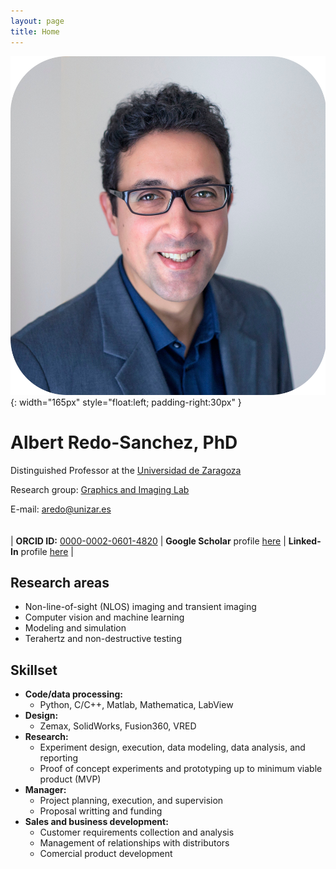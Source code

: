 ```yaml
---
layout: page
title: Home
---
```


![Profile picture](/assets/images/foto_pro.jpg){: width="165px" style="float:left; padding-right:30px" }

# Albert Redo-Sanchez, PhD

Distinguished Professor at the [Universidad de Zaragoza](https://eina.unizar.es/)

Research group: [Graphics and Imaging Lab](https://graphics.unizar.es/)

E-mail: [aredo@unizar.es](mailto:aredo@unizar.es)
\
\
\
| **ORCID ID:** [0000-0002-0601-4820](https://orcid.org/0000-0002-0601-4820) | **Google Scholar** profile [here](https://scholar.google.com/citations?user=Wjhap7MAAAAJ&hl=en) | **Linked-In** profile [here](https://www.linkedin.com/in/redosanchez/) |

## Research areas

- Non-line-of-sight (NLOS) imaging and transient imaging
- Computer vision and machine learning
- Modeling and simulation
- Terahertz and non-destructive testing


## Skillset

- **Code/data processing:**
  - Python, C/C++, Matlab, Mathematica, LabView
- **Design:**
  - Zemax, SolidWorks, Fusion360, VRED
- **Research:**
  - Experiment design, execution, data modeling, data analysis, and reporting
  - Proof of concept experiments and prototyping up to minimum viable product (MVP)
- **Manager:**
  - Project planning, execution, and supervision
  - Proposal writting and funding
- **Sales and business development:**
  - Customer requirements collection and analysis
  - Management of relationships with distributors
  - Comercial product development
